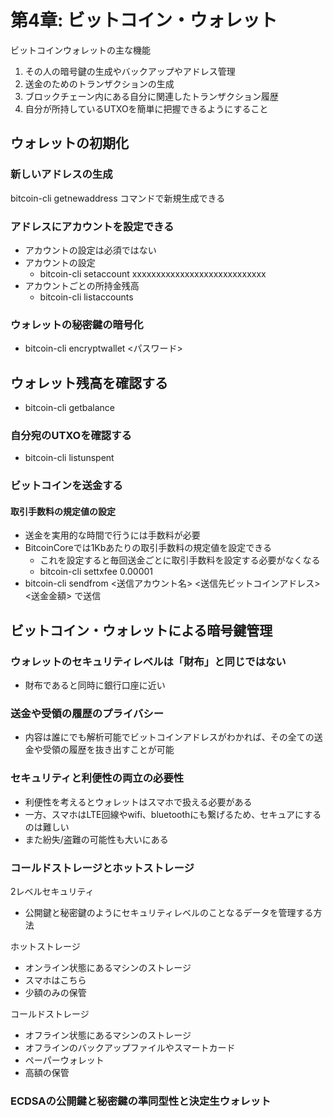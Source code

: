 # 第4章: ビットコイン・ウォレット
ビットコインウォレットの主な機能
1. その人の暗号鍵の生成やバックアップやアドレス管理
1. 送金のためのトランザクションの生成
1. ブロックチェーン内にある自分に関連したトランザクション履歴
1. 自分が所持しているUTXOを簡単に把握できるようにすること

## ウォレットの初期化
### 新しいアドレスの生成
bitcoin-cli getnewaddress コマンドで新規生成できる

### アドレスにアカウントを設定できる
- アカウントの設定は必須ではない
- アカウントの設定
    - bitcoin-cli setaccount xxxxxxxxxxxxxxxxxxxxxxxxxxxx
- アカウントごとの所持金残高
    - bitcoin-cli listaccounts

### ウォレットの秘密鍵の暗号化
- bitcoin-cli encryptwallet <パスワード>

## ウォレット残高を確認する
- bitcoin-cli getbalance

### 自分宛のUTXOを確認する
- bitcoin-cli listunspent

### ビットコインを送金する
#### 取引手数料の規定値の設定
- 送金を実用的な時間で行うには手数料が必要
- BitcoinCoreでは1Kbあたりの取引手数料の規定値を設定できる
    - これを設定すると毎回送金ごとに取引手数料を設定する必要がなくなる
    - bitcoin-cli settxfee 0.00001
- bitcoin-cli sendfrom <送信アカウント名> <送信先ビットコインアドレス> <送金金額> で送信

## ビットコイン・ウォレットによる暗号鍵管理
### ウォレットのセキュリティレベルは「財布」と同じではない
- 財布であると同時に銀行口座に近い

### 送金や受領の履歴のプライバシー
- 内容は誰にでも解析可能でビットコインアドレスがわかれば、その全ての送金や受領の履歴を抜き出すことが可能

### セキュリティと利便性の両立の必要性
- 利便性を考えるとウォレットはスマホで扱える必要がある
- 一方、スマホはLTE回線やwifi、bluetoothにも繋げるため、セキュアにするのは難しい
- また紛失/盗難の可能性も大いにある

### コールドストレージとホットストレージ
2レベルセキュリティ
- 公開鍵と秘密鍵のようにセキュリティレベルのことなるデータを管理する方法

ホットストレージ  
- オンライン状態にあるマシンのストレージ
- スマホはこちら
- 少額のみの保管

コールドストレージ  
- オフライン状態にあるマシンのストレージ
- オフラインのバックアップファイルやスマートカード
- ペーパーウォレット
- 高額の保管

### ECDSAの公開鍵と秘密鍵の準同型性と決定生ウォレット




































